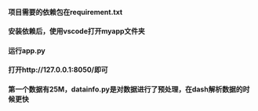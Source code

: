 #### 项目需要的依赖包在requirement.txt

#### 安装依赖后，使用vscode打开myapp文件夹

#### 运行app.py

#### 打开http://127.0.0.1:8050/即可

#### 第一个数据有25M，datainfo.py是对数据进行了预处理，在dash解析数据的时候更快

